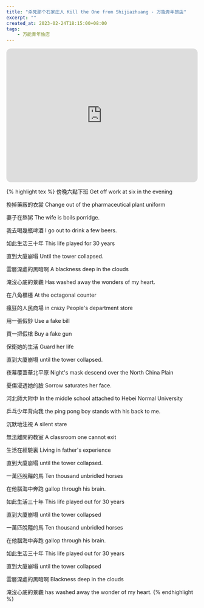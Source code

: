 ```yaml
---
title: "杀死那个石家庄人 Kill the One from Shijiazhuang - 万能青年旅店"
excerpt: ""
created_at: 2023-02-24T18:15:00+08:00
tags:
    - 万能青年旅店
---
```


<iframe style="border-radius:12px" src="https://open.spotify.com/embed/track/2oSyibxNEOnHUYh1J0xNYX?utm_source=generator" width="100%" height="352" frameBorder="0" allowfullscreen="" allow="autoplay; clipboard-write; encrypted-media; fullscreen; picture-in-picture" loading="lazy"></iframe>

{% highlight tex %}
傍晚六點下班
Get off work at six in the evening

換掉藥廠的衣裳
Change out of the pharmaceutical plant uniform

妻子在熬粥
The wife is boils porridge.

我去喝幾瓶啤酒
I go out to drink a few beers.

如此生活三十年
This life played for 30 years

直到大廈崩塌
Until the tower collapsed.

雲層深處的黑暗啊
A blackness deep in the clouds

淹沒心底的景觀
Has washed away the wonders of my heart.

在八角櫃檯
At the octagonal counter

瘋狂的人民商場
in crazy People's department store

用一張假鈔
Use a fake bill

買一把假槍
Buy a fake gun

保衛她的生活
Guard her life

直到大廈崩塌
until the tower collapsed.

夜幕覆蓋華北平原
Night's mask descend over the North China Plain

憂傷浸透她的臉
Sorrow saturates her face.
 
河北師大附中
In the middle school attached to Hebei Normal University

乒乓少年背向我
the ping pong boy stands with his back to me.

沉默地注視
A silent stare

無法離開的教室
A classroom one cannot exit

生活在經驗裏
Living in father's experience

直到大廈崩塌
until the tower collapsed.

一萬匹脫韁的馬
Ten thousand unbridled horses

在他腦海中奔跑
gallop through his brain.
 
如此生活三十年
This life played out for 30 years

直到大廈崩塌
until the tower collapsed

一萬匹脫韁的馬
Ten thousand unbridled horses

在他腦海中奔跑
gallop through his brain.

如此生活三十年
This life played out for 30 years

直到大廈崩塌
until the tower collapsed

雲層深處的黑暗啊
Blackness deep in the clouds

淹沒心底的景觀
has washed away the wonder of my heart.
{% endhighlight %}